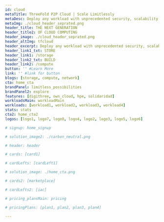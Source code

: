 ```yaml
---
id: cloud
metaTitle: ThreeFold P2P Cloud | Scale Limitlessly
metaDesc: Deploy any workload with unprecedented security, scalability, and eﬃciency, on a fully comprehensive peer-to-peer digital infrastructure. Discover a cloud like no other
metaImg: ./cloud_header_seprated.png
header_title: THE NEXT GENERATION 
header_title2: OF CLOUD COMPUTING
header_image: ./cloud_header_seprated.png
header_altImg: tfcloud
header_excerpt: Deploy any workload with unprecedented security, scalability, and eﬃciency, on a fully comprehensive peer-to-peer digital infrastructure. Discover a cloud like no other
header_link1_txt: STORE
header_link1: /storage
header_link2_txt: BUILD
header_link2: /compute
button: '' #Learn More
link: '' #link for button
blogs: [storage, compute, network]
cta: home_cta
brandPanel: limitless_possibilities
brandPanel2: explore
features: [digithree, own_cloud, hpe, solidaridad]
workloadsMain: workloadMain
workloads: [workload1, workload2, workload3, workload4]
stats: stats
cta2: home_cta2
logos: [logo1, logo7, logo8, logo4, logo2, logo3, logo5, logo6]

# signup: home_signup

# solution_image2: ./carbon_neutral.png

# header: header

# cards: [card1]

# cardLefts: [cardLeft1]

# solution_image: ./home_cta.png

# cards2: [marketplace]

# cardLefts2: [iac]

# pricing_plansMain: pricing

# pricingPlans: [plan1, plan2, plan3, plan4]

---
```

